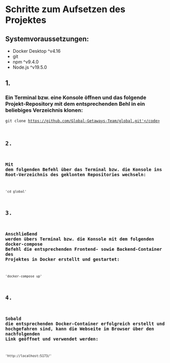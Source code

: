# Schritte zum Aufsetzen des Projektes

## Systemvoraussetzungen:
- Docker Desktop ^v4.16
- git
- npm ^v9.4.0 
- Node.js ^v19.5.0

## 1. 
### Ein Terminal bzw. eine Konsole öffnen und das folgende Projekt-Repository mit dem entsprechenden Behl in ein beliebiges Verzeichnis klonen:
<code>git clone https://github.com/Global-Getaways-Team/global.git'</code>

## 2. 
### Mit dem folgenden Befehl über das Terminal bzw. die Konsole ins Root-Verzeichnis des geklonten Repositories wechseln:
<code>'cd global'</code>

## 3. 
### Anschließend werden übers Terminal bzw. die Konsole mit dem folgenden docker-compose Befehl die entsprechenden Frontend- sowie Backend-Container des Projektes in Docker erstellt und gestartet:
<code>'docker-compose up'</code>

## 4. 
### Sobald die entsprechenden Docker-Container erfolgreich erstellt und hochgefahren sind, kann die Webseite im Browser über den nachfolgenden Link geöffnet und verwendet werden:
<code>'http://localhost:5173/'</code>